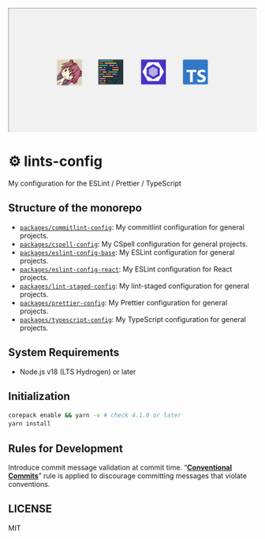 <!-- markdownlint-disable MD041 -->
<!-- markdownlint-disable MD045 -->

![](logo.png)

<!-- markdownlint-enable MD041 -->
<!-- markdownlint-enable MD045 -->

# ⚙️ lints-config

My configuration for the ESLint / Prettier / TypeScript

## Structure of the monorepo

- [`packages/commitlint-config`](packages/commitlint-config/README.md): My commitlint configuration for general projects.
- [`packages/cspell-config`](packages/cspell-config/README.md): My CSpell configuration for general projects.
- [`packages/eslint-config-base`](packages/eslint-config-base/README.md): My ESLint configuration for general projects.
- [`packages/eslint-config-react`](packages/eslint-config-base/README.md): My ESLint configuration for React projects.
- [`packages/lint-staged-config`](packages/lint-staged-config/README.md): My lint-staged configuration for general projects.
- [`packages/prettier-config`](packages/prettier-config/README.md): My Prettier configuration for general projects.
- [`packages/typescript-config`](packages/typescript-config/README.md): My TypeScript configuration for general projects.

## System Requirements

- Node.js v18 (LTS Hydrogen) or later

## Initialization

```sh
corepack enable && yarn -v # check 4.1.0 or later
yarn install
```

## Rules for Development

Introduce commit message validation at commit time.
“**[Conventional Commits](https://www.conventionalcommits.org/ja/)**”
rule is applied to discourage committing messages that violate conventions.

## LICENSE

MIT
